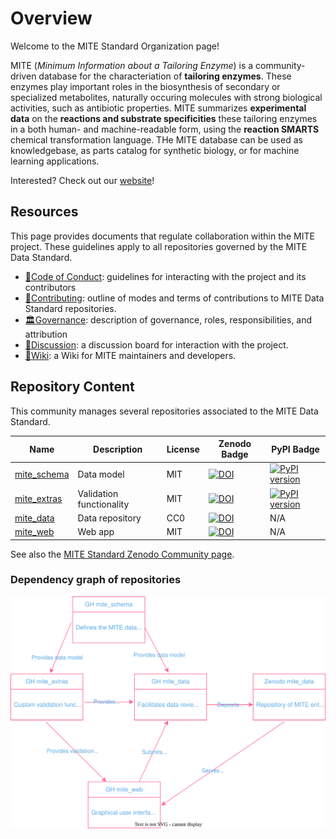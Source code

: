 # Overview

Welcome to the MITE Standard Organization page!

MITE (*Minimum Information about a Tailoring Enzyme*) is a community-driven database for the characteriation of **tailoring enzymes**.
These enzymes play important roles in the biosynthesis of secondary or specialized metabolites, naturally occuring molecules with strong biological activities, such as antibiotic properties.
MITE summarizes **experimental data** on the **reactions and substrate specificities** these tailoring enzymes in a both human- and machine-readable form, using the **reaction SMARTS** chemical transformation language.
THe MITE database can be used as knowledgebase, as parts catalog for synthetic biology, or for machine learning applications.

Interested? Check out our [website](https://mite.bioinformatics.nl/)!

## Resources

This page provides documents that regulate collaboration within the MITE project.
These guidelines apply to all repositories governed by the MITE Data Standard.

- [📜Code of Conduct](../CODE_OF_CONDUCT.md): guidelines for interacting with the project and its contributors
- [🤝Contributing](../CONTRIBUTING.md): outline of modes and terms of contributions to MITE Data Standard repositories.
- [🏛Governance](../GOVERNANCE.md): description of governance, roles, responsibilities, and attribution
- [👥Discussion](https://github.com/orgs/mite-standard/discussions): a discussion board for interaction with the project.
- [📄Wiki](https://github.com/mite-standard/.github/wiki): a Wiki for MITE maintainers and developers.

## Repository Content

This community manages several repositories associated to the MITE Data Standard. 


| Name | Description | License | Zenodo Badge | PyPI Badge |
| ---- | ----------- | ---------- | ------------ | ---------- |
| [mite_schema](https://github.com/mite-standard/mite_schema) | Data model | MIT | [![DOI](https://zenodo.org/badge/838326204.svg)](https://zenodo.org/doi/10.5281/zenodo.13294150) | [![PyPI version](https://badge.fury.io/py/mite-schema.svg)](https://badge.fury.io/py/mite-schema) |
| [mite_extras](https://github.com/mite-standard/mite_extras) | Validation functionality | MIT | [![DOI](https://zenodo.org/badge/804997522.svg)](https://doi.org/10.5281/zenodo.13941745) | [![PyPI version](https://badge.fury.io/py/mite-extras.svg)](https://badge.fury.io/py/mite-extras) |
| [mite_data](https://github.com/mite-standard/mite_data) | Data repository | CC0 | [![DOI](https://zenodo.org/badge/834042284.svg)](https://zenodo.org/doi/10.5281/zenodo.13294303) | N/A |
| [mite_web](https://github.com/mite-standard/mite_web) | Web app | MIT | [![DOI](https://zenodo.org/badge/874302233.svg)](https://doi.org/10.5281/zenodo.14933931) | N/A | 


See also the [MITE Standard Zenodo Community page](https://zenodo.org/communities/mite-standard/).

### Dependency graph of repositories

![draw.io graph](./mite_standard_repo_dependency_graph.drawio.svg)
